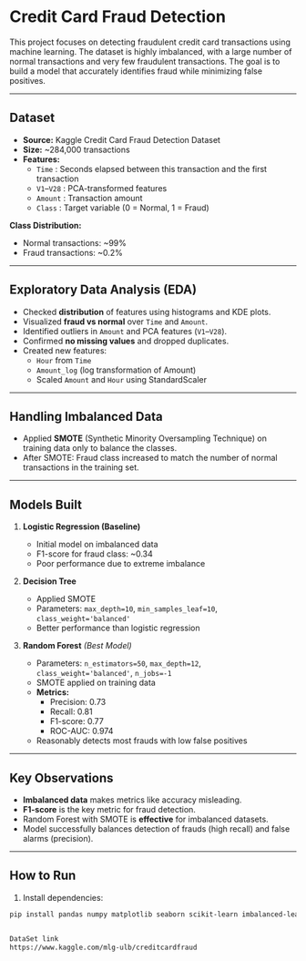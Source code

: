 # Credit Card Fraud Detection

This project focuses on detecting fraudulent credit card transactions using machine learning. The dataset is highly imbalanced, with a large number of normal transactions and very few fraudulent transactions. The goal is to build a model that accurately identifies fraud while minimizing false positives.

---

## Dataset

- **Source:** Kaggle Credit Card Fraud Detection Dataset  
- **Size:** ~284,000 transactions  
- **Features:**  
  - `Time` : Seconds elapsed between this transaction and the first transaction  
  - `V1`–`V28` : PCA-transformed features  
  - `Amount` : Transaction amount  
  - `Class` : Target variable (0 = Normal, 1 = Fraud)  

**Class Distribution:**

- Normal transactions: ~99%  
- Fraud transactions: ~0.2%  

---

## Exploratory Data Analysis (EDA)

- Checked **distribution** of features using histograms and KDE plots.  
- Visualized **fraud vs normal** over `Time` and `Amount`.  
- Identified outliers in `Amount` and PCA features (`V1`–`V28`).  
- Confirmed **no missing values** and dropped duplicates.  
- Created new features:  
  - `Hour` from `Time`  
  - `Amount_log` (log transformation of Amount)  
  - Scaled `Amount` and `Hour` using StandardScaler  

---

## Handling Imbalanced Data

- Applied **SMOTE** (Synthetic Minority Oversampling Technique) on training data only to balance the classes.  
- After SMOTE: Fraud class increased to match the number of normal transactions in the training set.  

---

## Models Built

1. **Logistic Regression (Baseline)**  
   - Initial model on imbalanced data  
   - F1-score for fraud class: ~0.34  
   - Poor performance due to extreme imbalance  

2. **Decision Tree**  
   - Applied SMOTE  
   - Parameters: `max_depth=10`, `min_samples_leaf=10`, `class_weight='balanced'`  
   - Better performance than logistic regression  

3. **Random Forest** *(Best Model)*  
   - Parameters: `n_estimators=50`, `max_depth=12`, `class_weight='balanced'`, `n_jobs=-1`  
   - SMOTE applied on training data  
   - **Metrics:**
     - Precision: 0.73  
     - Recall: 0.81  
     - F1-score: 0.77  
     - ROC-AUC: 0.974  
   - Reasonably detects most frauds with low false positives  

 

---

## Key Observations

- **Imbalanced data** makes metrics like accuracy misleading.  
- **F1-score** is the key metric for fraud detection.  
- Random Forest with SMOTE is **effective** for imbalanced datasets.  
- Model successfully balances detection of frauds (high recall) and false alarms (precision).  

---

## How to Run

1. Install dependencies:

```bash
pip install pandas numpy matplotlib seaborn scikit-learn imbalanced-learn xgboost


DataSet link
https://www.kaggle.com/mlg-ulb/creditcardfraud